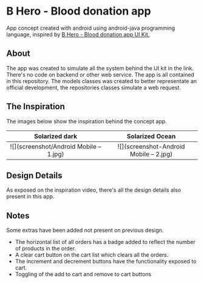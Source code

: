 # B Hero - Blood donation app

App concept created with android using android-java programming language, inspired by [B Hero - Blood donation app UI Kit.](https://www.behance.net/gallery/69827321/B-Hero-Blood-donation-app-free-UI-kit)

## About
The app was created to simulate all the system behind the UI kit in the link. There's no code on backend or other web service. The app is all contained in this repository. The models classes was created to better representate an official development, the repositories classes simulate a web request.

## The Inspiration
The images below show the inspiration behind the concept app.

Solarized dark             |  Solarized Ocean
:-------------------------:|:-------------------------:
![](screenshot/Android Mobile – 1.jpg)  |  ![](screenshot-Android Mobile – 2.jpg)

## Design Details
As exposed on the inspiration video, there's all the design details also present in this app.

## Notes
Some extras have been added not present on previous design.
* The horizontal list of all orders has a badge added to reflect the number of products in the order.
* A clear cart button on the cart list which clears all the orders.
* The increment and decrement buttons have the functionality exposed to cart.
* Toggling of the add to cart and remove to cart buttons
